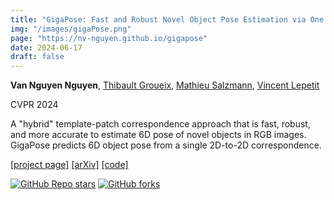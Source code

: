 ```yaml
---
title: "GigaPose: Fast and Robust Novel Object Pose Estimation via One Correspondence"
img: "/images/gigaPose.png"
page: "https://nv-nguyen.github.io/gigapose"
date: 2024-06-17
draft: false
---
```

**Van Nguyen Nguyen**, [Thibault Groueix](http://imagine.enpc.fr/~groueixt/), [Mathieu Salzmann](https://people.epfl.ch/mathieu.salzmann), [Vincent Lepetit](https://vincentlepetit.github.io/)

CVPR 2024 
 
A "hybrid" template-patch correspondence approach that is fast, robust, and more accurate to estimate 6D pose of novel objects in RGB images. GigaPose predicts 6D object pose from a single 2D-to-2D correspondence.

[[project page]](https://nv-nguyen.github.io/gigapose)   [[arXiv]](http://arxiv.org/abs/2311.14155)   [[code]](https://github.com/nv-nguyen/gigapose)

<div style="text-align: left;">

[![GitHub Repo stars](https://img.shields.io/github/stars/nv-nguyen/gigapose?style=social)](https://github.com/nv-nguyen/gigapose/stargazers)
[![GitHub forks](https://img.shields.io/github/forks/nv-nguyen/gigapose?style=social)](https://github.com/nv-nguyen/gigapose/network/members)

</div>